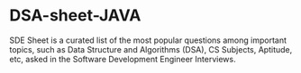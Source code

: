 # DSA-sheet-JAVA
SDE Sheet is a curated list of the most popular questions among important topics, such as Data Structure and Algorithms (DSA), CS Subjects, Aptitude, etc, asked in the Software Development Engineer Interviews. 
